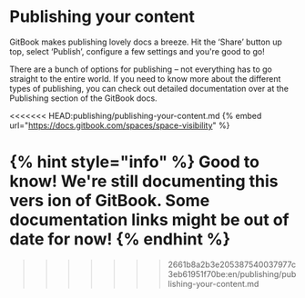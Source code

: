 # Publishing your content

GitBook makes publishing lovely docs a breeze. Hit the ‘Share’ button up top, select ‘Publish’, configure a few settings and you're good to go!

There are a bunch of options for publishing – not everything has to go straight to the entire world. If you need to know more about the different types of publishing, you can check out detailed documentation over at the Publishing section of the GitBook docs.

<<<<<<< HEAD:publishing/publishing-your-content.md
{% embed url="https://docs.gitbook.com/spaces/space-visibility" %}

{% hint style="info" %}
**Good to know!** We're still documenting this vers ion of GitBook. Some documentation links might be out of date for now!
{% endhint %}
=======
>>>>>>> 2661b8a2b3e205387540037977c3eb61951f70be:en/publishing/publishing-your-content.md
